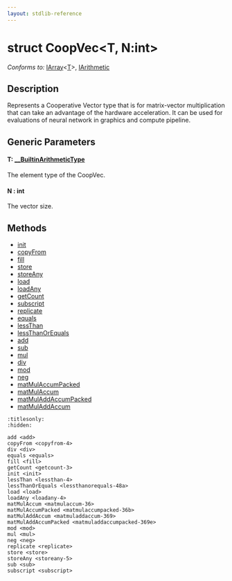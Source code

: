 ```yaml
---
layout: stdlib-reference
---
```


# struct CoopVec\<T, N:int\>

*Conforms to:* [IArray](../../interfaces/iarray-01/index.html)\<[T](../../interfaces/iarray-01/index.html#typeparam-T)\>, [IArithmetic](../../interfaces/iarithmetic-01/index.html)

## Description

Represents a Cooperative Vector type that is for matrix-vector multiplication that
can take an advantage of the hardware acceleration. It can be used for evaluations
of neural network in graphics and compute pipeline.

## Generic Parameters

####  <a id="typeparam-T"></a>T: [\_\_BuiltinArithmeticType](../../interfaces/0_builtinarithmetictype-029j/index.html)
The element type of the CoopVec.

####  <a id="decl-N"></a>N  : int
The vector size.


## Methods

* [init](init.html)
* [copyFrom](copyfrom-4.html)
* [fill](fill.html)
* [store](store.html)
* [storeAny](storeany-5.html)
* [load](load.html)
* [loadAny](loadany-4.html)
* [getCount](getcount-3.html)
* [subscript](subscript.html)
* [replicate](replicate.html)
* [equals](equals.html)
* [lessThan](lessthan-4.html)
* [lessThanOrEquals](lessthanorequals-48a.html)
* [add](add.html)
* [sub](sub.html)
* [mul](mul.html)
* [div](div.html)
* [mod](mod.html)
* [neg](neg.html)
* [matMulAccumPacked](matmulaccumpacked-36b.html)
* [matMulAccum](matmulaccum-36.html)
* [matMulAddAccumPacked](matmuladdaccumpacked-369e.html)
* [matMulAddAccum](matmuladdaccum-369.html)


```{toctree}
:titlesonly:
:hidden:

add <add>
copyFrom <copyfrom-4>
div <div>
equals <equals>
fill <fill>
getCount <getcount-3>
init <init>
lessThan <lessthan-4>
lessThanOrEquals <lessthanorequals-48a>
load <load>
loadAny <loadany-4>
matMulAccum <matmulaccum-36>
matMulAccumPacked <matmulaccumpacked-36b>
matMulAddAccum <matmuladdaccum-369>
matMulAddAccumPacked <matmuladdaccumpacked-369e>
mod <mod>
mul <mul>
neg <neg>
replicate <replicate>
store <store>
storeAny <storeany-5>
sub <sub>
subscript <subscript>
```
